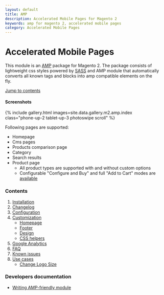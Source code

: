 ```yaml
---
layout: default
title: AMP
description: Accelerated Mobile Pages for Magento 2
keywords: amp for magento 2, accelerated mobile pages
category: Accelerated Mobile Pages
---
```


# Accelerated Mobile Pages

This module is an [AMP][ampproject] package for Magento 2. The package consists of
lightweight css styles powered by [SASS][sass] and AMP module that automatically
converts all known tags and blocks into amp compatible elements on the fly.

[Jump to contents](#contents)

#### Screenshots

{% include gallery.html images=site.data.gallery.m2.amp.index class="phone-up-2 tablet-up-3 photoswipe scroll" %}

Following pages are supported:

 -  Homepage
 -  Cms pages
 -  Products comparison page
 -  Category
 -  Search results
 -  Product page
    -  All product types are supported with and without custom options
    -  Configurable "Configure and Buy" and full "Add to Cart" modes
        are [available](configuration/#product-page)

### Contents

 1. [Installation](installation/)
 2. [Changelog](changelog/)
 3. [Configuration](configuration/)
 4. [Customization](customization/)
    -  [Homepage](customization/homepage/)
    -  [Footer](customization/footer/)
    -  [Design](customization/design/)
    -  [CSS helpers](customization/css-helpers/)
 5. [Google Analytics](google-analytics/)
 6. [FAQ](faq/)
 7. [Known issues](known-issues/)
 8. [Use cases](use-cases/)
     -  [Change Logo Size](use-cases/#change-logo-size)

### Developers documentation

 -  [Writing AMP-friendly module](devdocs/)

[sass]: https://sass-lang.com/
[ampproject]: https://www.ampproject.org/
